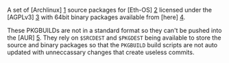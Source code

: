 A set of [Archlinux] [1] source packages for [Eth-OS] [2] licensed under the
[AGPLv3] [3] with 64bit binary packages available from [here] [4].

These PKGBUILDs are not in a standard format so they can't be pushed into
the [AUR] [5]. They rely on `$SRCDEST` and `$PKGDEST` being available to
store the source and binary packages so that the `PKGBUILD` build scripts
are not auto updated with unneccassary changes that create useless commits.

[1]: http://archlinux.org
[2]: http://eth-os.org
[3]: http://www.gnu.org/licenses/agpl-3.0.txt
[4]: http://pkg.eth-os.org/eth-os
[5]: https://aur.archlinux.org
